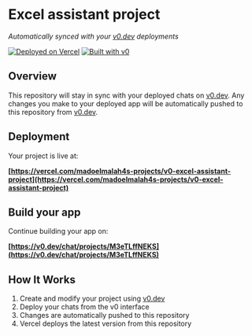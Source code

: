 # Excel assistant project

*Automatically synced with your [v0.dev](https://v0.dev) deployments*

[![Deployed on Vercel](https://img.shields.io/badge/Deployed%20on-Vercel-black?style=for-the-badge&logo=vercel)](https://vercel.com/madoelmalah4s-projects/v0-excel-assistant-project)
[![Built with v0](https://img.shields.io/badge/Built%20with-v0.dev-black?style=for-the-badge)](https://v0.dev/chat/projects/M3eTLffNEKS)

## Overview

This repository will stay in sync with your deployed chats on [v0.dev](https://v0.dev).
Any changes you make to your deployed app will be automatically pushed to this repository from [v0.dev](https://v0.dev).

## Deployment

Your project is live at:

**[https://vercel.com/madoelmalah4s-projects/v0-excel-assistant-project](https://vercel.com/madoelmalah4s-projects/v0-excel-assistant-project)**

## Build your app

Continue building your app on:

**[https://v0.dev/chat/projects/M3eTLffNEKS](https://v0.dev/chat/projects/M3eTLffNEKS)**

## How It Works

1. Create and modify your project using [v0.dev](https://v0.dev)
2. Deploy your chats from the v0 interface
3. Changes are automatically pushed to this repository
4. Vercel deploys the latest version from this repository